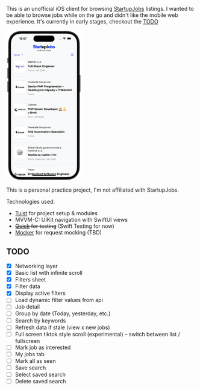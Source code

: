 This is an unofficial iOS client for browsing [StartupJobs](https://www.startupjobs.cz/) listings. I wanted to be able to browse jobs while on the go and didn't like the mobile web experience. It's currently in early stages, checkout the [TODO](#todo)

<img src="Screenshot.png" alt="App Screenshot" width="200"/>

This is a personal practice project, I'm not affiliated with StartupJobs.

Technologies used:
- [Tuist](https://tuist.dev/) for project setup & modules
- MVVM-C: UIKit navigation with SwiftUI views
- ~~[Quick](https://github.com/Quick/Quick) for testing~~ (Swift Testing for now)
- [Mocker](https://github.com/WeTransfer/Mocker) for request mocking (TBD)

## TODO
- [x]  Networking layer
- [x]  Basic list with infinite scroll
- [x]  Filters sheet
- [x]  Filter data
- [x]  Display active filters
- [ ]  Load dynamic filter values from api
- [ ]  Job detail
- [ ]  Group by date (Today, yesterday, etc.)
- [ ]  Search by keywords
- [ ]  Refresh data if stale (view x new jobs)
- [ ]  Full screen tiktok style scroll (experimental) – switch between list / fullscreen
- [ ]  Mark job as interested
- [ ]  My jobs tab
- [ ]  Mark all as seen
- [ ]  Save search
- [ ]  Select saved search
- [ ]  Delete saved search